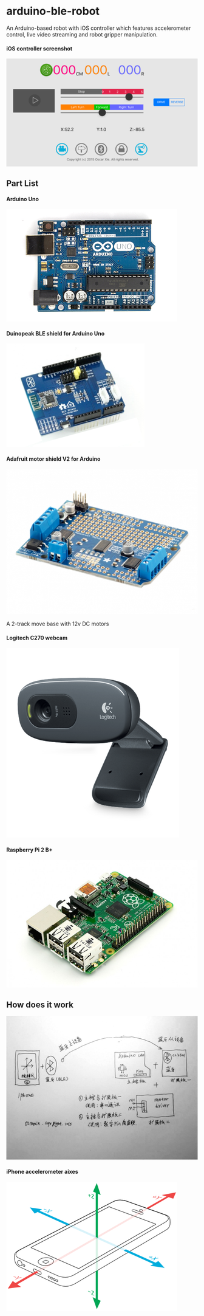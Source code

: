 # arduino-ble-robot
An Arduino-based robot with iOS controller which features accelerometer control, live video streaming and robot gripper manipulation.

#### iOS controller screenshot
![iOS controller screenshot](/assets/ios_screenshot.png)

## Part List
#### Arduino Uno
![Arduino Uno](/assets/ArduinoUno_R3_Front_450px.jpg)

#### Duinopeak BLE shield for Arduino Uno
![BLE Shield](/assets/ble4shield.png)

#### Adafruit motor shield V2 for Arduino
![Adfruit Motor Shield V2](/assets/motor_shield_v2.jpg)

A 2-track move base with 12v DC motors

#### Logitech C270 webcam
![Logitech C270](/assets/c270.png)

#### Raspberry Pi 2 B+
![Raspberry Pi 2](/assets/raspberry_pi_2.jpg)

## How does it work

![Concept design](/assets/design_scratch.png)

#### iPhone accelerometer aixes
![Gyroscope aixes](/assets/Gyro.png)
